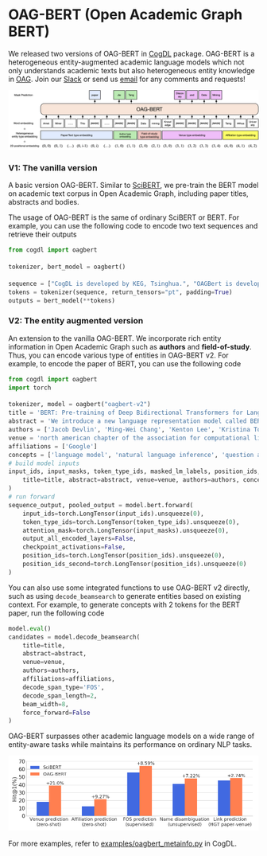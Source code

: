 # OAG-BERT (Open Academic Graph BERT)
We released two versions of OAG-BERT in [CogDL](https://github.com/THUDM/cogdl) package. OAG-BERT is a heterogeneous entity-augmented academic language models which not only understands academic texts but also heterogeneous entity knowledge in [OAG](https://openacademic.ai/oag/). Join our [Slack](https://join.slack.com/t/openacademicgraph/shared_invite/zt-n6joob6b-Pw3xQMKdZIrVs5WimE37dw) or send us [email](mailto:liuxiao17@mails.tsinghua.edu.cn) for any comments and requests!

![](./img/framework.png)

### V1: The vanilla version
A basic version OAG-BERT. Similar to [SciBERT](https://github.com/allenai/scibert), we pre-train the BERT model on academic text corpus in Open Academic Graph, including paper titles, abstracts and bodies.

The usage of OAG-BERT is the same of ordinary SciBERT or BERT. For example, you can use the following code to encode two text sequences and retrieve their outputs
```python
from cogdl import oagbert

tokenizer, bert_model = oagbert()

sequence = ["CogDL is developed by KEG, Tsinghua.", "OAGBert is developed by KEG, Tsinghua."]
tokens = tokenizer(sequence, return_tensors="pt", padding=True)
outputs = bert_model(**tokens)
```

### V2: The entity augmented version
An extension to the vanilla OAG-BERT. We incorporate rich entity information in Open Academic Graph such as **authors** and **field-of-study**. Thus, you can encode various type of entities in OAG-BERT v2. For example, to encode the paper of BERT, you can use the following code
```python
from cogdl import oagbert
import torch

tokenizer, model = oagbert("oagbert-v2")
title = 'BERT: Pre-training of Deep Bidirectional Transformers for Language Understanding'
abstract = 'We introduce a new language representation model called BERT, which stands for Bidirectional Encoder Representations from Transformers. Unlike recent language representation...'
authors = ['Jacob Devlin', 'Ming-Wei Chang', 'Kenton Lee', 'Kristina Toutanova']
venue = 'north american chapter of the association for computational linguistics'
affiliations = ['Google']
concepts = ['language model', 'natural language inference', 'question answering']
# build model inputs
input_ids, input_masks, token_type_ids, masked_lm_labels, position_ids, position_ids_second, masked_positions, num_spans = model.build_inputs(
    title=title, abstract=abstract, venue=venue, authors=authors, concepts=concepts, affiliations=affiliations
)
# run forward
sequence_output, pooled_output = model.bert.forward(
    input_ids=torch.LongTensor(input_ids).unsqueeze(0),
    token_type_ids=torch.LongTensor(token_type_ids).unsqueeze(0),
    attention_mask=torch.LongTensor(input_masks).unsqueeze(0),
    output_all_encoded_layers=False,
    checkpoint_activations=False,
    position_ids=torch.LongTensor(position_ids).unsqueeze(0),
    position_ids_second=torch.LongTensor(position_ids).unsqueeze(0)
)
```
You can also use some integrated functions to use OAG-BERT v2 directly, such as using `decode_beamsearch` to generate entities based on existing context. For example, to generate concepts with 2 tokens for the BERT paper, run the following code
```python
model.eval()
candidates = model.decode_beamsearch(
    title=title,
    abstract=abstract,
    venue=venue,
    authors=authors,
    affiliations=affiliations,
    decode_span_type='FOS',
    decode_span_length=2,
    beam_width=8,
    force_forward=False
)
```

OAG-BERT surpasses other academic language models on a wide range of entity-aware tasks while maintains its performance on ordinary NLP tasks. 

![](./img/example.png)

For more examples, refer to [examples/oagbert_metainfo.py](https://github.com/THUDM/cogdl/blob/master/examples/oagbert_metainfo.py) in CogDL.

